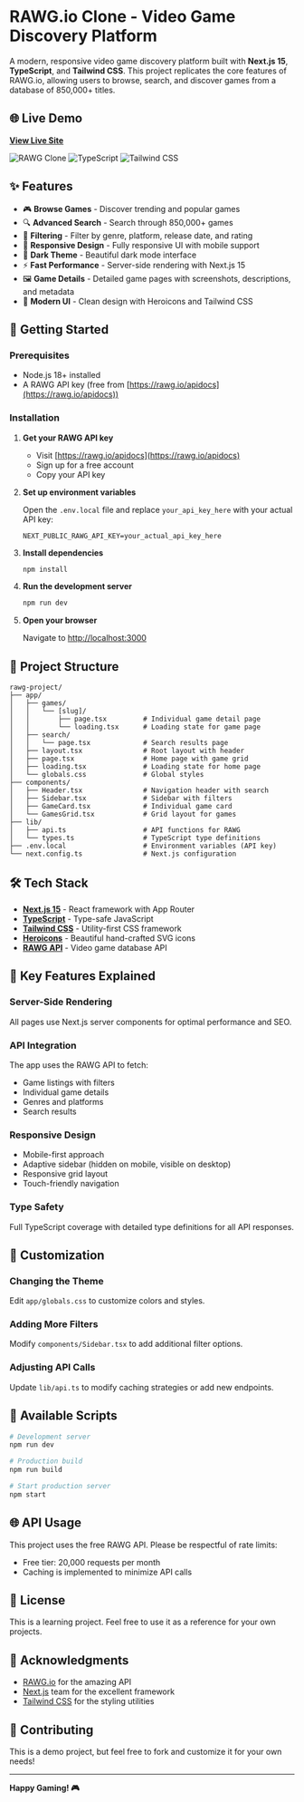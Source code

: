 # RAWG.io Clone - Video Game Discovery Platform

A modern, responsive video game discovery platform built with **Next.js 15**, **TypeScript**, and **Tailwind CSS**. This project replicates the core features of RAWG.io, allowing users to browse, search, and discover games from a database of 850,000+ titles.

## 🌐 Live Demo

**[View Live Site](https://rawg-clone-drab.vercel.app/)**

![RAWG Clone](https://img.shields.io/badge/Next.js-15-black?style=for-the-badge&logo=next.js)
![TypeScript](https://img.shields.io/badge/TypeScript-5-blue?style=for-the-badge&logo=typescript)
![Tailwind CSS](https://img.shields.io/badge/Tailwind-4-38bdf8?style=for-the-badge&logo=tailwind-css)

## ✨ Features

- 🎮 **Browse Games** - Discover trending and popular games
- 🔍 **Advanced Search** - Search through 850,000+ games
- 🎯 **Filtering** - Filter by genre, platform, release date, and rating
- 📱 **Responsive Design** - Fully responsive UI with mobile support
- 🌙 **Dark Theme** - Beautiful dark mode interface
- ⚡ **Fast Performance** - Server-side rendering with Next.js 15
- 🖼️ **Game Details** - Detailed game pages with screenshots, descriptions, and metadata
- 🎨 **Modern UI** - Clean design with Heroicons and Tailwind CSS

## 🚀 Getting Started

### Prerequisites

- Node.js 18+ installed
- A RAWG API key (free from [https://rawg.io/apidocs](https://rawg.io/apidocs))

### Installation

1. **Get your RAWG API key**

   - Visit [https://rawg.io/apidocs](https://rawg.io/apidocs)
   - Sign up for a free account
   - Copy your API key

2. **Set up environment variables**

   Open the `.env.local` file and replace `your_api_key_here` with your actual API key:

   ```env
   NEXT_PUBLIC_RAWG_API_KEY=your_actual_api_key_here
   ```

3. **Install dependencies**

   ```bash
   npm install
   ```

4. **Run the development server**

   ```bash
   npm run dev
   ```

5. **Open your browser**

   Navigate to [http://localhost:3000](http://localhost:3000)

## 📁 Project Structure

```
rawg-project/
├── app/
│   ├── games/
│   │   └── [slug]/
│   │       ├── page.tsx         # Individual game detail page
│   │       └── loading.tsx      # Loading state for game page
│   ├── search/
│   │   └── page.tsx             # Search results page
│   ├── layout.tsx               # Root layout with header
│   ├── page.tsx                 # Home page with game grid
│   ├── loading.tsx              # Loading state for home page
│   └── globals.css              # Global styles
├── components/
│   ├── Header.tsx               # Navigation header with search
│   ├── Sidebar.tsx              # Sidebar with filters
│   ├── GameCard.tsx             # Individual game card
│   └── GamesGrid.tsx            # Grid layout for games
├── lib/
│   ├── api.ts                   # API functions for RAWG
│   └── types.ts                 # TypeScript type definitions
├── .env.local                   # Environment variables (API key)
└── next.config.ts               # Next.js configuration
```

## 🛠️ Tech Stack

- **[Next.js 15](https://nextjs.org/)** - React framework with App Router
- **[TypeScript](https://www.typescriptlang.org/)** - Type-safe JavaScript
- **[Tailwind CSS](https://tailwindcss.com/)** - Utility-first CSS framework
- **[Heroicons](https://heroicons.com/)** - Beautiful hand-crafted SVG icons
- **[RAWG API](https://rawg.io/apidocs)** - Video game database API

## 🎯 Key Features Explained

### Server-Side Rendering

All pages use Next.js server components for optimal performance and SEO.

### API Integration

The app uses the RAWG API to fetch:

- Game listings with filters
- Individual game details
- Genres and platforms
- Search results

### Responsive Design

- Mobile-first approach
- Adaptive sidebar (hidden on mobile, visible on desktop)
- Responsive grid layout
- Touch-friendly navigation

### Type Safety

Full TypeScript coverage with detailed type definitions for all API responses.

## 🎨 Customization

### Changing the Theme

Edit `app/globals.css` to customize colors and styles.

### Adding More Filters

Modify `components/Sidebar.tsx` to add additional filter options.

### Adjusting API Calls

Update `lib/api.ts` to modify caching strategies or add new endpoints.

## 📝 Available Scripts

```bash
# Development server
npm run dev

# Production build
npm run build

# Start production server
npm start
```

## 🌐 API Usage

This project uses the free RAWG API. Please be respectful of rate limits:

- Free tier: 20,000 requests per month
- Caching is implemented to minimize API calls

## 📄 License

This is a learning project. Feel free to use it as a reference for your own projects.

## 🙏 Acknowledgments

- [RAWG.io](https://rawg.io/) for the amazing API
- [Next.js](https://nextjs.org/) team for the excellent framework
- [Tailwind CSS](https://tailwindcss.com/) for the styling utilities

## 🤝 Contributing

This is a demo project, but feel free to fork and customize it for your own needs!

---

**Happy Gaming! 🎮**
